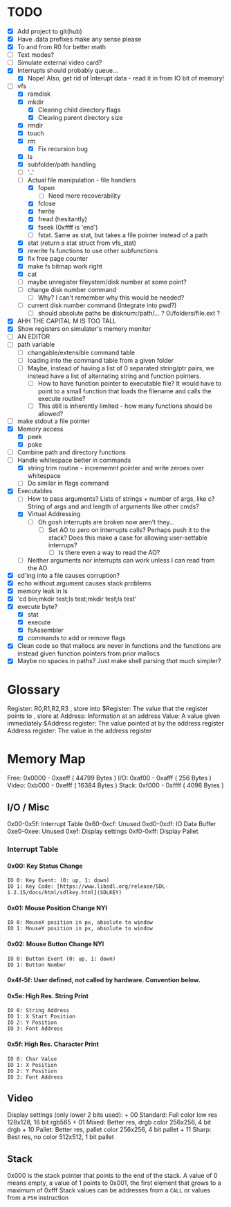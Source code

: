 # TODO
+ [x] Add project to git(hub)
+ [x] Have .data prefixes make any sense please
+ [x] To and from R0 for better math
+ [ ] Text modes?
+ [ ] Simulate external video card?
+ [x] Interrupts should probably queue...
	+ [x] Nope! Also, get rid of Interupt data - read it in from IO bit of memory!
+ [ ] vfs
	+ [x] ramdisk
	+ [x] mkdir
		+ [x] Clearing child directory flags
		+ [x] Clearing parent directory size
	+ [x] rmdir
	+ [x] touch
	+ [x] rm
		+ [x] Fix recursion bug
	+ [x] ls
	+ [x] subfolder/path handling
	+ [ ] '..'
	+ [ ] Actual file manipulation - file handlers
		+ [x] fopen
			+ [ ] Need more recoverability
		+ [x] fclose
		+ [x] fwrite
		+ [x] fread (hesitantly)
		+ [x] fseek (0xffff is 'end')
		+ [ ] fstat. Same as stat, but takes a file pointer instead of a path
	+ [x] stat (return a stat struct from vfs_stat)
	+ [x] rewrite fs functions to use other subfunctions
	+ [x] fix free page counter
	+ [x] make fs bitmap work right
	+ [x] cat
	+ [ ] maybe unregister fileystem/disk number at some point?
	+ [ ] change disk number command
		+ [ ] Why? I can't remember why this would be needed?
	+ [ ] current disk number command (Integrate into pwd?)
		+ [ ] should absolute paths be disknum:/path/... ? 0:/folders/file.ext ?
+ [x] AHH THE CAPITAL M IS TOO TALL
+ [x] Show registers on simulator's memory monitor
+ [ ] AN EDITOR
+ [ ] path variable
	+ [ ] changable/extensible command table
	+ [ ] loading into the command table from a given folder
	+ [ ] Maybe, instead of having a list of 0 separated string/ptr pairs, we instead have a list of alternating string and function pointers.
		+ [ ] How to have function pointer to executable file? It would have to point to a small function that loads the filename and calls the execute routine?
		+ [ ] This still is inherently limited - how many functions should be allowed?
+ [ ] make stdout a file pointer
+ [x] Memory access
	+ [x] peek
	+ [x] poke
+ [ ] Combine path and directory functions
+ [ ] Handle whitespace better in commands
	+ [x] string trim routine - incrememnt pointer and write zeroes over whitespace
	+ [ ] Do similar in flags command
+ [x] Executables
	+ [ ] How to pass arguments? Lists of strings + number of args, like c? String of args and and length of arguments like other cmds?
	+ [x] Virtual Addressing
		+ [ ] Oh gosh interrupts are broken now aren't they...
			+ [ ] Set AO to zero on interrupts calls? Perhaps push it to the stack? Does this make a case for allowing user-settable interrups?
				+ [ ] Is there even a way to read the AO?
	+ [ ] Neither arguments nor interrupts can work unless I can read from the AO
+ [x] cd'ing into a file causes corruption?
+ [x] echo without argument causes stack problems
+ [x] memory leak in ls
+ [x] 'cd bin;mkdir test;ls test;mkdir test;ls test'
+ [x] execute byte?
	+ [x] stat
	+ [x] execute
	+ [x] fsAssembler
	+ [x] commands to add or remove flags
+ [x] Clean code so that mallocs are never in functions and the functions are instead given function pointers from prior mallocs
+ [x] Maybe no spaces in paths? Just make shell parsing *that* much simpler?

# Glossary
Register:           R0,R1,R2,R3                             , store into
\$Register:          The value that the register points to   , store at
Address:            Information at an address
Value:              A value given immediately
\$Address register:  The value pointed at by the address register
Address register:   The value in the address register

# Memory Map
Free:  0x0000 - 0xaeff ( 44799 Bytes )
I/O:   0xaf00 - 0xafff (   256 Bytes )
Video: 0xb000 - 0xefff ( 16384 Bytes )
Stack: 0xf000 - 0xffff (  4096 Bytes )

## I/O / Misc
0x00-0x5f: Interrupt Table
0x60-0xcf: Unused
0xd0-0xdf: IO Data Buffer
0xe0-0xee: Unused
0xef: Display settings
0xf0-0xff: Display Pallet

### Interrupt Table
#### 0x00: Key Status Change
	IO 0: Key Event: (0: up, 1: down)
	IO 1: Key Code: [https://www.libsdl.org/release/SDL-1.2.15/docs/html/sdlkey.html](SDLKEY)
#### 0x01: Mouse Position Change                 NYI
	IO 0: MouseX position in px, absolute to window
	IO 1: MouseY position in px, absolute to window
#### 0x02: Mouse Button Change                   NYI
	IO 0: Button Event (0: up, 1: down)
	IO 1: Button Number
#### 0x4f-5f: User defined, not called by hardware. Convention below.
#### 0x5e: High Res. String Print
	IO 0: String Address
	IO 1: X Start Position
	IO 2: Y Position
	IO 3: Font Address
#### 0x5f: High Res. Character Print
	IO 0: Char Value
	IO 1: X Position
	IO 2: Y Position
	IO 3: Font Address
## Video
Display settings (only lower 2 bits used):
    + 00 Standard: Full color low res       128x128, 16 bit rgb565
    + 01 Mixed: Better res, drgb color      256x256,  4 bit drgb
    + 10 Pallet: Better res, pallet color   256x256,  4 bit pallet
    + 11 Sharp: Best res, no color          512x512,  1 bit pallet
## Stack
0x000 is the stack pointer that points to the end of the stack. A value of 0 means empty, a value of 1 points to
0x001, the first element that grows to a maximum of 0xfff
Stack values can be addresses from a `CALL` or values from a `PSH` instruction